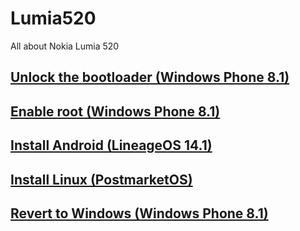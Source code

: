 # Lumia520
All about Nokia Lumia 520

## [Unlock the bootloader (Windows Phone 8.1)](content/unlock_bootloader/Readme.md)

## [Enable root (Windows Phone 8.1)](content/windows_phone_root/README.md)

## [Install Android (LineageOS 14.1)](content/android/README.md)

## [Install Linux (PostmarketOS)](content/linux/README.md)

## [Revert to Windows (Windows Phone 8.1)](content/windows_phone_revert/README.md)
